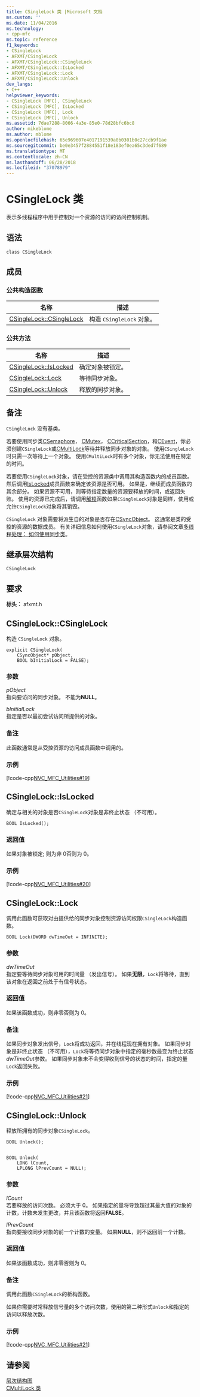 ```yaml
---
title: CSingleLock 类 |Microsoft 文档
ms.custom: ''
ms.date: 11/04/2016
ms.technology:
- cpp-mfc
ms.topic: reference
f1_keywords:
- CSingleLock
- AFXMT/CSingleLock
- AFXMT/CSingleLock::CSingleLock
- AFXMT/CSingleLock::IsLocked
- AFXMT/CSingleLock::Lock
- AFXMT/CSingleLock::Unlock
dev_langs:
- C++
helpviewer_keywords:
- CSingleLock [MFC], CSingleLock
- CSingleLock [MFC], IsLocked
- CSingleLock [MFC], Lock
- CSingleLock [MFC], Unlock
ms.assetid: 7dae7288-8066-4a3e-85e0-78d28bfc6bc8
author: mikeblome
ms.author: mblome
ms.openlocfilehash: 65e969607e4017191539a0b0301b0c27ccb9f1ae
ms.sourcegitcommit: be0e3457f2884551f18e183ef0ea65c3ded7f689
ms.translationtype: MT
ms.contentlocale: zh-CN
ms.lasthandoff: 06/28/2018
ms.locfileid: "37078979"
---
```

# <a name="csinglelock-class"></a>CSingleLock 类
表示多线程程序中用于控制对一个资源的访问的访问控制机制。  
  
## <a name="syntax"></a>语法  
  
```  
class CSingleLock  
```  
  
## <a name="members"></a>成员  
  
### <a name="public-constructors"></a>公共构造函数  
  
|名称|描述|  
|----------|-----------------|  
|[CSingleLock::CSingleLock](#csinglelock)|构造 `CSingleLock` 对象。|  
  
### <a name="public-methods"></a>公共方法  
  
|名称|描述|  
|----------|-----------------|  
|[CSingleLock::IsLocked](#islocked)|确定对象被锁定。|  
|[CSingleLock::Lock](#lock)|等待同步对象。|  
|[CSingleLock::Unlock](#unlock)|释放的同步对象。|  
  
## <a name="remarks"></a>备注  
 `CSingleLock` 没有基类。  
  
 若要使用同步类[CSemaphore](../../mfc/reference/csemaphore-class.md)， [CMutex](../../mfc/reference/cmutex-class.md)， [CCriticalSection](../../mfc/reference/ccriticalsection-class.md)，和[CEvent](../../mfc/reference/cevent-class.md)，你必须创建`CSingleLock`或[CMultiLock](../../mfc/reference/cmultilock-class.md)等待并释放同步对象的对象。 使用`CSingleLock`时只需一次等待上一个对象。 使用`CMultiLock`时有多个对象，你无法使用在特定的时间。  
  
 若要使用`CSingleLock`对象，请在受控的资源类中调用其构造函数内的成员函数。 然后调用[IsLocked](#islocked)成员函数来确定该资源是否可用。 如果是，继续而成员函数的其余部分。 如果资源不可用，则等待指定数量的资源要释放的时间，或返回失败。 使用的资源已完成后，请调用[解锁](#unlock)函数如果`CSingleLock`对象是同样，使用或允许`CSingleLock`对象将其销毁。  
  
 `CSingleLock` 对象需要将派生自的对象是否存在[CSyncObject](../../mfc/reference/csyncobject-class.md)。 这通常是类的受控的资源的数据成员。 有关详细信息如何使用`CSingleLock`对象，请参阅文章[多线程处理： 如何使用同步类](../../parallel/multithreading-how-to-use-the-synchronization-classes.md)。  
  
## <a name="inheritance-hierarchy"></a>继承层次结构  
 `CSingleLock`  
  
## <a name="requirements"></a>要求  
 **标头：** afxmt.h  
  
##  <a name="csinglelock"></a>  CSingleLock::CSingleLock  
 构造 `CSingleLock` 对象。  
  
```  
explicit CSingleLock(
    CSyncObject* pObject,  
    BOOL bInitialLock = FALSE);
```  
  
### <a name="parameters"></a>参数  
 *pObject*  
 指向要访问的同步对象。 不能为**NULL**。  
  
 *bInitialLock*  
 指定是否以最初尝试访问所提供的对象。  
  
### <a name="remarks"></a>备注  
 此函数通常是从受控资源的访问成员函数中调用的。  
  
### <a name="example"></a>示例  
 [!code-cpp[NVC_MFC_Utilities#19](../../mfc/codesnippet/cpp/csinglelock-class_1.h)]  
  
##  <a name="islocked"></a>  CSingleLock::IsLocked  
 确定与相关的对象是否`CSingleLock`对象是非终止状态 （不可用）。  
  
```  
BOOL IsLocked();
```  
  
### <a name="return-value"></a>返回值  
 如果对象被锁定; 则为非 0否则为 0。  
  
### <a name="example"></a>示例  
 [!code-cpp[NVC_MFC_Utilities#20](../../mfc/codesnippet/cpp/csinglelock-class_2.h)]  
  
##  <a name="lock"></a>  CSingleLock::Lock  
 调用此函数可获取对由提供给的同步对象控制资源访问权限`CSingleLock`构造函数。  
  
```  
BOOL Lock(DWORD dwTimeOut = INFINITE);
```  
  
### <a name="parameters"></a>参数  
 *dwTimeOut*  
 指定要等待同步对象可用的时间量 （发出信号）。 如果**无限**，`Lock`将等待，直到该对象在返回之前处于有信号状态。  
  
### <a name="return-value"></a>返回值  
 如果该函数成功，则非零否则为 0。  
  
### <a name="remarks"></a>备注  
 如果同步对象发出信号，`Lock`将成功返回，并在线程现在拥有对象。 如果同步对象是非终止状态 （不可用），`Lock`将等待同步对象中指定的毫秒数最变为终止状态*dwTimeOut*参数。 如果同步对象未不会变得收到信号的状态的时间，指定的量`Lock`返回失败。  
  
### <a name="example"></a>示例  
 [!code-cpp[NVC_MFC_Utilities#21](../../mfc/codesnippet/cpp/csinglelock-class_3.h)]  
  
##  <a name="unlock"></a>  CSingleLock::Unlock  
 释放所拥有的同步对象`CSingleLock`。  
  
```  
BOOL Unlock();

 
BOOL Unlock(
    LONG lCount,  
    LPLONG lPrevCount = NULL);
```  
  
### <a name="parameters"></a>参数  
 *lCount*  
 若要释放的访问次数。 必须大于 0。 如果指定的量将导致超过其最大值的对象的计数，计数未发生更改，并且该函数将返回**FALSE**。  
  
 *lPrevCount*  
 指向要接收同步对象的前一个计数的变量。 如果**NULL**，则不返回前一个计数。  
  
### <a name="return-value"></a>返回值  
 如果该函数成功，则非零否则为 0。  
  
### <a name="remarks"></a>备注  
 调用此函数`CSingleLock`的析构函数。  
  
 如果你需要时常释放信号量的多个访问次数，使用的第二种形式`Unlock`和指定的访问以释放次数。  
  
### <a name="example"></a>示例  
 [!code-cpp[NVC_MFC_Utilities#21](../../mfc/codesnippet/cpp/csinglelock-class_3.h)]  
  
## <a name="see-also"></a>请参阅  
 [层次结构图](../../mfc/hierarchy-chart.md)   
 [CMultiLock 类](../../mfc/reference/cmultilock-class.md)
